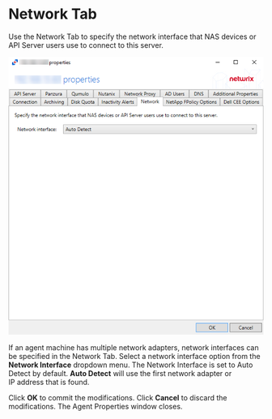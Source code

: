 # Network Tab

Use the Network Tab to specify the network interface that NAS devices or API Server users use to connect to this server.

![Agent Properties - Network Tab](/static/img/product_docs/activitymonitor/activitymonitor/admin/agents/properties/networktab.png)

If an agent machine has multiple network adapters, network interfaces can be specified in the Network Tab. Select a network interface option from the __Network Interface__ dropdown menu. The Network Interface is set to Auto Detect by default. __Auto Detect__ will use the first network adapter or IP address that is found.

Click __OK__ to commit the modifications. Click __Cancel__ to discard the modifications. The Agent Properties window closes.
